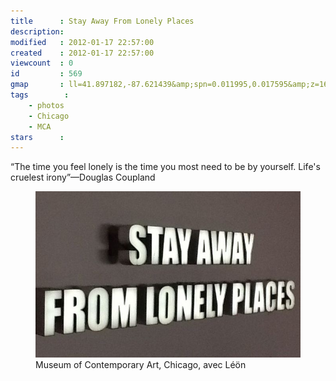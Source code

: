 ```yaml
---
title      : Stay Away From Lonely Places
description: 
modified   : 2012-01-17 22:57:00
created    : 2012-01-17 22:57:00
viewcount  : 0
id         : 569
gmap       : ll=41.897182,-87.621439&amp;spn=0.011995,0.017595&amp;z=16
tags        :
    - photos
    - Chicago
    - MCA
stars      : 
---
```



“The time you feel lonely is the time you most need to be by yourself. Life's cruelest irony”—Douglas Coupland

<figure>
    <img src="img/23.jpg">
    <figcaption>Museum of Contemporary Art, Chicago, avec Léön</figcaption>
</figure>
